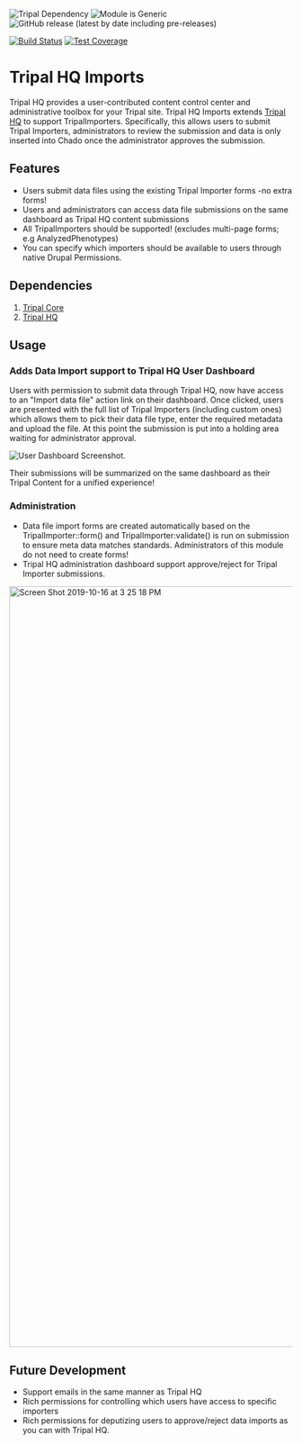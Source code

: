 ![Tripal Dependency](https://img.shields.io/badge/tripal-%3E=3.0-brightgreen)
![Module is Generic](https://img.shields.io/badge/generic-confirmed-brightgreen)
![GitHub release (latest by date including pre-releases)](https://img.shields.io/github/v/release/UofS-Pulse-Binfo/tripal_hq_imports?include_prereleases)

[![Build Status](https://travis-ci.org/UofS-Pulse-Binfo/tripal_hq_imports.svg?branch=master)](https://travis-ci.org/UofS-Pulse-Binfo/tripal_hq_imports)
[![Test Coverage](https://api.codeclimate.com/v1/badges/598206b15a4410687d38/test_coverage)](https://codeclimate.com/github/UofS-Pulse-Binfo/tripal_hq_imports/test_coverage)

# Tripal HQ Imports

Tripal HQ provides a user-contributed content control center and administrative toolbox for your Tripal site. Tripal HQ Imports extends [Tripal HQ](https://github.com/statonlab/tripal_hq) to support TripalImporters. Specifically, this allows users to submit Tripal Importers, administrators to review the submission and data is only inserted into Chado once the administrator approves the submission. 

## Features

 - Users submit data files using the existing Tripal Importer forms -no extra forms!
 - Users and administrators can access data file submissions on the same dashboard as Tripal HQ content submissions
 - All TripalImporters should be supported! (excludes multi-page forms; e.g AnalyzedPhenotypes)
 - You can specify which importers should be available to users through native Drupal Permissions.

## Dependencies

1. [Tripal Core](https://github.com/tripal/tripal)
2. [Tripal HQ](https://github.com/statonlab/tripal_hq)

## Usage

### Adds Data Import support to Tripal HQ User Dashboard

Users with permission to submit data through Tripal HQ, now have access to an "Import data file" action link on their dashboard. Once clicked, users are presented with the full list of Tripal Importers (including custom ones) which allows them to pick their data file type, enter the required metadata and upload the file. At this point the submission is put into a holding area waiting for administrator approval.

![User Dashboard Screenshot](https://user-images.githubusercontent.com/1566301/66960196-38df6280-f029-11e9-8154-259031bbaa7a.png).

Their submissions will be summarized on the same dashboard as their Tripal Content for a unified experience!

### Administration
- Data file import forms are created automatically based on the TripalImporter::form() and TripalImporter:validate() is run on submission to ensure meta data matches standards. Administrators of this module do not need to create forms!
- Tripal HQ administration dashboard support approve/reject for Tripal Importer submissions.
<img width="1352" alt="Screen Shot 2019-10-16 at 3 25 18 PM" src="https://user-images.githubusercontent.com/1566301/66960197-38df6280-f029-11e9-840c-c97ea1a0f293.png">

## Future Development 

- Support emails in the same manner as Tripal HQ
- Rich permissions for controlling which users have access to specific importers
- Rich permissions for deputizing users to approve/reject data imports as you can with Tripal HQ.
